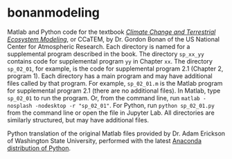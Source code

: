 # bonanmodeling

Matlab and Python code for the textbook [*Climate Change and Terrestrial Ecosystem Modeling*](http://www.cgd.ucar.edu/staff/bonan/ecomod/index.html), or CCaTEM, by Dr. Gordon Bonan of the US National Center for Atmospheric Research. Each directory is named for a supplemental program described in the book. The directory `sp_xx_yy` contains code for supplemental program `yy` in Chapter `xx`. The directory `sp_02_01`, for example, is the code for supplemental program 2.1 (Chapter 2, program 1). Each directory has a main program and may have additional files called by that program. For example, `sp_02_01.m` is the Matlab program for supplemental program 2.1 (there are no additional files). In Matlab, type `sp_02_01` to run the program. Or, from the command line, run `matlab -nosplash -nodesktop -r "sp_02_01"`. For Python, run `python sp_02_01.py` from the command line or open the file in Jupyter Lab. All directories are similarly structured, but may have additional files.

Python translation of the original Matlab files provided by Dr. Adam Erickson of Washington State University, performed with the latest [Anaconda distribution of Python](https://www.anaconda.com/distribution/).
